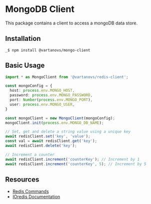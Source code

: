 # MongoDB Client

This package contains a client to access a mongoDB data store.

## Installation

```shell
_$ npm install @vartanovs/mongo-client
```

## Basic Usage

```typescript
import * as MongoClient from '@vartanovs/redis-client';

const mongoConfig = {
  host: process.env.MONGO_HOST,
  password: process.env.MONGO_PASSWORD,
  port: Number(process.env.MONGO_PORT),
  user: process.env.MONGO_USER,
}

const mongoClient = new MongoClient(mongoConfig);
mongoClient.init(process.env.MONGO_DB_NAME);

// Set, get and delete a string value using a unique key
await redisClient.set('key', 'value');
const val = await redisClient.get('key');
await redisClient.delete('key');

// Increment a counter
await redisClient.increment('counterKey'); // Increment by 1
await redisClient.increment('counterKey', 5); // Increment by 5
```

## Resources

- [Redis Commands](https://redis.io/commands)
- [IOredis Documentation](https://github.com/luin/ioredis/blob/master/README.md)
